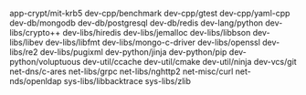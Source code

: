 app-crypt/mit-krb5
dev-cpp/benchmark
dev-cpp/gtest
dev-cpp/yaml-cpp
dev-db/mongodb
dev-db/postgresql
dev-db/redis
dev-lang/python
dev-libs/crypto++
dev-libs/hiredis
dev-libs/jemalloc
dev-libs/libbson
dev-libs/libev
dev-libs/libfmt
dev-libs/mongo-c-driver
dev-libs/openssl
dev-libs/re2
dev-libs/pugixml
dev-python/jinja
dev-python/pip
dev-python/voluptuous
dev-util/ccache
dev-util/cmake
dev-util/ninja
dev-vcs/git
net-dns/c-ares
net-libs/grpc
net-libs/nghttp2
net-misc/curl
net-nds/openldap
sys-libs/libbacktrace
sys-libs/zlib
